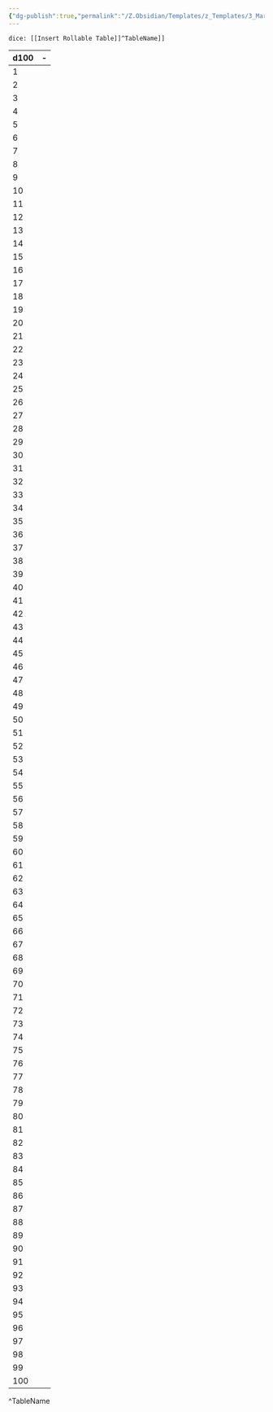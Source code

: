 ```yaml
---
{"dg-publish":true,"permalink":"/Z.Obsidian/Templates/z_Templates/3_Markdown/Insert Rollable Table/Insert Rollable Table - d100/"}
---
```


`dice: [[Insert Rollable Table]]^TableName]]`

| d100 | -   |
| ---- | --- |
| 1    |     |
| 2    |     |
| 3    |     |
| 4    |     |
| 5    |     |
| 6    |     |
| 7    |     |
| 8    |     |
| 9    |     |
| 10   |     |
| 11   |     |
| 12   |     |
| 13   |     |
| 14   |     |
| 15   |     |
| 16   |     |
| 17   |     |
| 18   |     |
| 19   |     |
| 20   |     |
| 21   |     |
| 22   |     |
| 23   |     |
| 24   |     |
| 25   |     |
| 26   |     |
| 27   |     |
| 28   |     |
| 29   |     |
| 30   |     |
| 31   |     |
| 32   |     |
| 33   |     |
| 34   |     |
| 35   |     |
| 36   |     |
| 37   |     |
| 38   |     |
| 39   |     |
| 40   |     |
| 41   |     |
| 42   |     |
| 43   |     |
| 44   |     |
| 45   |     |
| 46   |     |
| 47   |     |
| 48   |     |
| 49   |     |
| 50   |     |
| 51   |     |
| 52   |     |
| 53   |     |
| 54   |     |
| 55   |     |
| 56   |     |
| 57   |     |
| 58   |     |
| 59   |     |
| 60   |     |
| 61   |     |
| 62   |     |
| 63   |     |
| 64   |     |
| 65   |     |
| 66   |     |
| 67   |     |
| 68   |     |
| 69   |     |
| 70   |     |
| 71   |     |
| 72   |     |
| 73   |     |
| 74   |     |
| 75   |     |
| 76   |     |
| 77   |     |
| 78   |     |
| 79   |     |
| 80   |     |
| 81   |     |
| 82   |     |
| 83   |     |
| 84   |     |
| 85   |     |
| 86   |     |
| 87   |     |
| 88   |     |
| 89   |     |
| 90   |     |
| 91   |     |
| 92   |     |
| 93   |     |
| 94   |     |
| 95   |     |
| 96   |     |
| 97   |     |
| 98   |     |
| 99   |     |
| 100  |     |
^TableName
